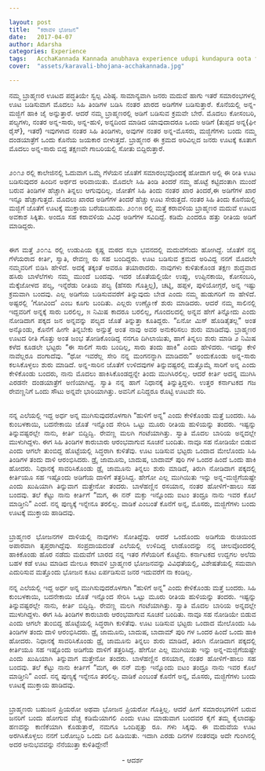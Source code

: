 ```yaml
---

layout: post
title:  "ಕರಾವಳಿ ಭೋಜನ"
date:   2017-04-07
author: Adarsha
categories: Experience
tags:	AcchaKannada Kannada anubhava experience udupi kundapura oota foodstyle brahamana
cover:  "assets/karavali-bhojana-acchakannada.jpg"

---
```


<p align = "justify">ನಮ್ಮ ಬ್ರಾಹ್ಮಣರ ಊಟದ ಪದ್ಧತಿಯೇ ಸ್ವಲ್ಪ ವಿಶಿಷ್ಠ. ಸಾಮಾನ್ಯವಾಗಿ ಜನರು ಮದುವೆ ಹಾಗು ಇತರೆ ಸಮಾರಂಭಗಳಲ್ಲಿ ಊಟ ಬಡಿಸುವಾಗ ಮೊದಲು ಸಿಹಿ ತಿಂಡಿಗಳ ಬಡಿಸಿ ನಂತರ ಖಾರದ ಅಡಿಗೆಗಳ ಬಡಿಸುತ್ತಾರೆ. ಕೊನೆಯಲ್ಲಿ ಅನ್ನ-ಮಜ್ಜಿಗೆ ಹಾಕಿ ಜೈ ಅನ್ನುತ್ತಾರೆ. ಆದರೆ ನಮ್ಮ ಬ್ರಾಹ್ಮಣರಲ್ಲಿ ಅಡಿಗೆ ಬಡಿಸುವ ಕ್ರಮವೇ ಬೇರೆ. ಮೊದಲು ಕೋಸಂಬರಿ, ಪಲ್ಯಗಳು, ನಂತರ ಅನ್ನ-ಸಾರು, ಅನ್ನ-ಹುಳಿ, ಅನ್ನದಿಂದ ಮಾಡಿದ ಯಾವುದಾದರೂ ಒಂದು ಅಡಿಗೆ (ತುಪ್ಪದ ಅನ್ನ{ಘೀ ರೈಸ್}, ಇತರೆ) ಇವುಗಳಾದ ನಂತರ ಸಿಹಿ ತಿಂಡಿಗಳು, ಅವುಗಳ ನಂತರ ಅನ್ನ-ಮೊಸರು, ಮಜ್ಜಿಗೆಗಳು ಬಂದು ನಮ್ಮ ದಂಡಯಾತ್ರೆಗೆ ಒಂದು ಕೊನೆಯ ಜಯಕಾರ ಬೀಳುತ್ತದೆ. ಬ್ರಾಹ್ಮಣರ ಈ ಕ್ರಮದ ಅರಿವಿಲ್ಲದ ಜನರು ಊಟಕ್ಕೆ ಕೂತಾಗ ಮೊದಲು ಅನ್ನ-ಸಾರು ಬಿದ್ದ ತಕ್ಷಣವೇ ಗಾಬರಿಯಲ್ಲಿ ಸೋತು ಬಿದ್ದಿರುತ್ತಾರೆ.</p>

<p align = "justify"><br>೨೦೧೨ ರಲ್ಲಿ ಕಾಲೇಜಿನಲ್ಲಿ ಓದುವಾಗ ಒಮ್ಮೆ ಗೆಳೆಯನ ಜೊತೆಗೆ ಸಮಾರಂಭವೊಂದಕ್ಕೆ ಹೋದಾಗ ಅಲ್ಲಿ ಈ ರೀತಿ ಊಟ ಬಡಿಸುವುದರ ಹಿಂದಿನ ಅರ್ಥದ ಅರಿವಾಯಿತು. ಮೊದಲೇ ಸಿಹಿ ತಿಂಡಿ ತಿಂದರೆ ನಮ್ಮ ಹೊಟ್ಟೆ ಕಟ್ಟಿದಂತಾಗಿ ಮುಂದೆ ಬರುವ ತಿಂಡಿಗಳ ಹೆಚ್ಚಾಗಿ ತಿನ್ನಲು ಆಗುವುದಿಲ್ಲ. ಜೋತೆಗೆ ಸಿಹಿ ತಿಂದು ನಂತರ ಖಾರ ತಿಂದರೆ,ಈ ಅಡಿಗೆಗಳ ಖಾರ ಇನ್ನೂ ಹೆಚ್ಚಾಗುತ್ತದೆ. ಮೊದಲು ಖಾರದ ಅಡಿಗೆಗಳ ತಿಂದರೆ ಹೆಚ್ಚು ಊಟ ಸೇರುತ್ತದೆ. ನಂತರ ಸಿಹಿ ತಿಂದು ಕೊನೆಯಲ್ಲಿ ಮಜ್ಜಿಗೆ ಜೊತೆಗೆ ಊಟಕ್ಕೆ ಮುಕ್ತಾಯ ಬರೆಯಬಹುದು.
೨೦೧೫ ರಲ್ಲಿ ಮತ್ತೆ ಕರಾವಳಿಯ ಬ್ರಾಹ್ಮಣರ ಮದುವೆ ಊಟದ ಅವಕಾಶ ಸಿಕ್ಕಿತು. ಅಂದೂ ಸಹ ಕರಾವಳಿಯ ವಿವಿಧ ಅಡಿಗೆಗಳ ಸವಿದಿದ್ದೆ. ಕಡಿಮೆ ಎಂದರೂ ಹತ್ತು ರೀತಿಯ ಅಡಿಗೆ ಮಾಡಿದ್ದರು.</p>

<p align = "justify"><br>ಈಗ ಮತ್ತೆ ೨೦೧೭ ರಲ್ಲಿ ಉಡುಪಿಯ ಕೃಷ್ಣ ಮಠದ ಸಭಾ ಭವನದಲ್ಲಿ ಮದುವೆಗೆಂದು ಹೋಗಿದ್ದೆ. ಜೊತೆಗೆ ನನ್ನ ಗೆಳೆಯರಾದ ಕೀರ್ತಿ, ಸ್ವಾತಿ, ರೇವಣ್ಣ ರು ಸಹ ಬಂದಿದ್ದರು. ಊಟ ಬಡಿಸುವ ಕ್ರಮದ ಅರಿವಿದ್ದ ನನಗೆ ಮೊದಲೇ ನಮ್ಮವರಿಗೆ ಬಿಡಿಸಿ ಹೇಳಿದೆ. ಅದಕ್ಕೆ ತಕ್ಕಂತೆ ಅವರೂ ತಯಾರಾದರು. ನಾವುಗಳು ಕುಳಿತುಕೊಂಡ ತಕ್ಷಣ ಶುದ್ಧವಾದ ಹಸಿರು ಬಾಳೆಲೆಗಳು ನಮ್ಮ ಮುಂದೆ ಬಂದವು. ಇದರ ಜೊತೆಯಲ್ಲಿಯೇ ಉಪ್ಪು, ಉಪ್ಪಿನಕಾಯಿ, ಕೋಸಂಬರಿ, ಮೆಕ್ಕೆಜೋಳದ ಪಲ್ಯ, ಇನ್ನೆರೆಡು ರೀತಿಯ ಪಲ್ಯ (ಹೆಸರು ಗೊತ್ತಿಲ್ಲ), ಚಟ್ನಿ, ಹಪ್ಪಳ, ಪುಳಿಯೋಗ್ಗರೆ, ಅನ್ನ ಇಷ್ಟು ಕ್ರಮವಾಗಿ ಬಂದವು. ಎಲ್ಲ ಅಡಿಗೆಯ ಬಡಿಸುವವರೆಗೆ ತಿನ್ನುವುದು ಬೇಡ ಎಂದು ನಮ್ಮ ಹುಡುಗರಿಗೆ ನಾ ಹೇಳಿದೆ. ಅಷ್ಟರಲ್ಲಿ ‘ಗೋವಿಂದ’ ಎಂಬ ಕೂಗು ಬಂದಿತು. ಎಲ್ಲರು ಉಣ್ಣೋಕೆ ಶುರು ಮಾಡಿದರು. ಆದರೆ ನಮ್ಮ ಸಾಲಿನಲ್ಲಿ ಇದ್ದವರಿಗೆ ಅನ್ನಕ್ಕೆ ಸಾರು ಬರಲಿಲ್ಲ, ೫ ನಿಮಿಷ ಕಾದರೂ ಬರಲಿಲ್ಲ, ಗೊಂದಲದಲ್ಲಿ ಅನ್ನವ ಹೇಗೆ ತಿನ್ನೋದು ಎಂದು ನೋಡಿದಾಗ ಪಕ್ಕದ ಜನ ಅನ್ನವನ್ನು ಪಲ್ಯದ ಜೊತೆ ತಿನ್ನುತ್ತಾ ಕೂತಿದ್ದರು. “ಏನೋ ಮಿಸ್ ಹೊಡಿತೈತಲ್ಲ”  ಅಂತ ಅನ್ಕೊಂಡು, ಕೊನೆಗೆ ಹೀಗೇ ತಿನ್ನಬೇಕು ಅನ್ಸುತ್ತೆ ಅಂತ ನಾವು ಅವರ ಅನುಕರಿಸಲು ಶುರು ಮಾಡಿದೆವು. ಬ್ರಾಹ್ಮಣರ ಊಟದ ರೀತಿ ಗೊತ್ತು ಅಂತ ಜಂಭ ತೋಡಿಕೊಂಡಿದ್ದ ನನಗೂ ದಿಗಿಲಾಯಿತು, ಹಾಗೆ ತಿನ್ನಲು ಶುರು ಮಾಡಿ ೨ ನಿಮಿಷ ಕಳೆದ ಕೂಡಲೇ ಭಟ್ಟರು “ಈ ಸಾಲಿಗೆ ಸಾರು ಬಂದಿಲ್ಲ, ಸಾರು ತಂದು ಹಾಕಿ” ಎಂದು ಹೇಳಿದರು. ಇದನ್ನು ಕೇಳಿ ನಾವೆಲ್ಲರೂ ದಂಗಾದೆವು. “ಥೋ ಇವರೆಲ್ಲ ಸೇರಿ ನನ್ನ ಮಂಗನನ್ನಾಗಿ ಮಾಡಿದರು” ಅಂದುಕೊಂಡು ಅನ್ನ-ಸಾರು ಕಲಸಿಕೊಳ್ಳಲು ಶುರು ಮಾಡಿದೆ. ಅನ್ನ-ಸಾರಿನ ಜೊತೆಗೆ ಉಳಿದವುಗಳ ತಿನ್ನುವಷ್ಟರಲ್ಲಿ ಮತ್ತೊಮ್ಮೆ ಸಾರಿಗೆ ಅನ್ನ ಎಂದು ಕೇಳಿಕೊಂಡು ಬಂದರು, ನಾನು ಮೊದಲು ಹಾಕಿಸಿಕೊಂಡದ್ದನ್ನೇ ತಿಂದು ಮುಗಿಸಿರಲಿಲ್ಲ. ಆದರೆ ಕೀರ್ತಿ ಅದನ್ನ ಮುಗಿಸಿ ಎರಡನೇ ದಂಡಯಾತ್ರೆಗೆ ಅಣಿಯಾಗಿದ್ದ. ಸ್ವಾತಿ ನನ್ನ ಹಾಗೆ ನಿಧಾನಕ್ಕೆ ತಿನ್ನುತ್ತಿದ್ದಳು. ಉತ್ತರ ಕರ್ನಾಟಕದ ಗಜ ರೇವಣ್ಣನಿಗೆ ಒಂದು ಸೌಟು ಅನ್ನವೇ ಭಾರಿಯಾಗಿತ್ತು. ಅವನಿಗೆ ಏನಿದ್ದರೂ ರೊಟ್ಟಿ ಊಟವೇ ಸರಿ.</p>

<p align = "justify"><br>ನನ್ನ ಎಲೆಯಲ್ಲಿ ಇದ್ದ ಅರ್ಧ ಅನ್ನ ಮುಗಿಸುವುದರೊಳಗಾಗಿ “ಹುಳಿಗೆ  ಅನ್ನ” ಎಂದು ಕೇಳಿಕೊಂಡು ಮತ್ತೆ ಬಂದರು. ಸಿಹಿ ಕುಂಬಳಕಾಯಿ, ಬದನೇಕಾಯಿ ಜೊತೆ ಇನ್ನೊಂದ ಸೇರಿಸಿ ಒಟ್ಟು ಮೂರು ರೀತಿಯ ಹುಳಿಯನ್ನು ತಂದರು. ಇಷ್ಟನ್ನು ತಿನ್ನುವಷ್ಟರಲ್ಲೇ ನಾನು, ಕೀರ್ತಿ ಬಿದ್ದಿದ್ವಿ. ರೇವಣ್ಣ ಮಲಗಿ ಗಂಟೆಯಾಗಿತ್ತು. ಸ್ವಾತಿ ಮೊದಲ ಬಾರಿಯ ಅನ್ನದಲ್ಲೇ ಮುಳುಗಿದ್ದಳು. ಈಗ ಸಿಹಿ ತಿಂಡಿಗಳ ಕಾರುಬಾರು ಆರಂಭವಾಗುವ ಸೂಚನೆ ಬಂದಿತು. ನಾವೂ ಸಹ ನೋಡಿಯೇ ಬಿಡುವ ಎಂದು ಆಗಲೇ ತುಂಬಿದ್ದ ಹೊಟ್ಟೆಯಲ್ಲಿ ಸಿದ್ಧರಾಗಿ ಕುಳಿತೆವು. ಊಟ ಬಡಿಸುವ ಭಟ್ಟರು ಒಂದಾದ ಮೇಲೊಂದು ಸಿಹಿ ತಿಂಡಿಗಳ ತಂದು ದಾಳಿ ಆರಂಭಿಸಿದರು. ಡ್ರೈ ಜಾಮೂನು, ಬಾದುಷ, ಬಾದಾಮ್ ಪುರಿ ಗಳ ಒಂದರ ಹಿಂದೆ ಒಂದು ಹಾಕಿ ಹೋದರು. ನಿಧಾನಕ್ಕೆ ಸಾವರಿಸಿಕೊಂಡು ಡ್ರೈ ಜಾಮೂನು ತಿನ್ನಲು ಶುರು ಮಾಡಿದೆ, ತಿರುಗಿ ನೋಡಿದಾಗ ಪಕ್ಕದಲ್ಲಿ ಕೀರ್ತಿಯೂ ಸಹ ಇಷ್ಟೊಂದು ಅಡಿಗೆಯ ದಾಳಿಗೆ ತತ್ತರಿಸಿದ್ದ.  ಹೇಗೋ ಎಲ್ಲ ಮುಗಿಯಿತು ಇನ್ನು ಅನ್ನ-ಮಜ್ಜಿಗೆಯಷ್ಟೇ ಎಂದು ಖುಷಿಯಾಗಿ ತಿನ್ನುವಾಗ ಮತ್ತೇನೋ ತಂದರು. ಬಾಳೆಹಣ್ಣಿನ ರಸಯಾನ, ನಂತರ ಹೋಳಿಗೆ-ಹಾಲು ಸಹ ಬಂದವು. ತಲೆ ಕೆಟ್ಟು ನಾನು ಕೀರ್ತಿಗೆ “ಮಗ, ಈ ನನ್ ಮಕ್ಳು ಇನ್ನೊಂದು ಐಟಂ ತಂದ್ರೂ ನಾನು ಇವರ ಕೊಲೆ ಮಾಡ್ತೀನಿ” ಎಂದೆ. ನನ್ನ ಪುಣ್ಯಕ್ಕೆ ಇನ್ನೇನೂ ತರಲಿಲ್ಲ. ವಾಡಿಕೆ ಎಂಬಂತೆ ಕೊನೆಗೆ ಅನ್ನ, ಮೊಸರು, ಮಜ್ಜಿಗೆಗಳು ಬಂದು ಊಟಕ್ಕೆ ಮುಕ್ತಾಯ ಹಾಡಿದವು.</p>

<p align = "justify"><br>ಬ್ರಾಹ್ಮಣರ ಭೋಜನಗಳ ದಾಳಿಯಲ್ಲಿ ನಾವುಗಳು ಸೋತಿದ್ದೆವು. ಆದರೆ ಒಂದೊಂದು ಅಡಿಗೆಯ ರುಚಿಯಿಂದ ಅಪಾರವಾಗಿ ತೃಪ್ತರಾಗಿದ್ದೆವು. ಸಂಪ್ರದಾಯದಂತೆ ಎಲೆಯಲ್ಲಿ ಉಳಿದಿದ್ದ ಲಾಡೊಂದನ್ನು ನನ್ನ ಚೀಲವೊಂದರಲ್ಲಿ ಹಾಕಿಕೊಂಡು ಹೊರ ನಡೆದು ಮದುವೆಗೆ ಬಾರದ ನನ್ನ ಇತರ ಗೆಳೆಯರಿಗೆ ಕೊಟ್ಟೆನು. ಕರ್ನಾಟಕದ ಉದ್ದಗಲ ಅಲೆದು ಬಹಳ ಕಡೆ ಊಟ ಮಾಡಿದ ಮೇಲೂ ಕರಾವಳಿ ಬ್ರಾಹ್ಮಣರ ಭೋಜನವನ್ನು ವಿವಿಧತೆಯಲ್ಲಿ, ವಿಶೇಷತೆಯಲ್ಲಿ ಸಮವಾಗಿ ಎದುರಿಸುವ ಮತ್ತೊಂದು ಭೋಜನ ಕೂಟ ಏರ್ಪಡಿಸುವ ಜನರ ಇದುವರೆಗೆ ನಾ ಕಂಡಿಲ್ಲ.
<p align = "justify">ನನ್ನ ಎಲೆಯಲ್ಲಿ ಇದ್ದ ಅರ್ಧ ಅನ್ನ ಮುಗಿಸುವುದರೊಳಗಾಗಿ “ಹುಳಿಗೆ  ಅನ್ನ” ಎಂದು ಕೇಳಿಕೊಂಡು ಮತ್ತೆ ಬಂದರು. ಸಿಹಿ ಕುಂಬಳಕಾಯಿ, ಬದನೇಕಾಯಿ ಜೊತೆ ಇನ್ನೊಂದ ಸೇರಿಸಿ ಒಟ್ಟು ಮೂರು ರೀತಿಯ ಹುಳಿಯನ್ನು ತಂದರು. ಇಷ್ಟನ್ನು ತಿನ್ನುವಷ್ಟರಲ್ಲೇ ನಾನು, ಕೀರ್ತಿ ಬಿದ್ದಿದ್ವಿ. ರೇವಣ್ಣ ಮಲಗಿ ಗಂಟೆಯಾಗಿತ್ತು. ಸ್ವಾತಿ ಮೊದಲ ಬಾರಿಯ ಅನ್ನದಲ್ಲೇ ಮುಳುಗಿದ್ದಳು. ಈಗ ಸಿಹಿ ತಿಂಡಿಗಳ ಕಾರುಬಾರು ಆರಂಭವಾಗುವ ಸೂಚನೆ ಬಂದಿತು. ನಾವೂ ಸಹ ನೋಡಿಯೇ ಬಿಡುವ ಎಂದು ಆಗಲೇ ತುಂಬಿದ್ದ ಹೊಟ್ಟೆಯಲ್ಲಿ ಸಿದ್ಧರಾಗಿ ಕುಳಿತೆವು. ಊಟ ಬಡಿಸುವ ಭಟ್ಟರು ಒಂದಾದ ಮೇಲೊಂದು ಸಿಹಿ ತಿಂಡಿಗಳ ತಂದು ದಾಳಿ ಆರಂಭಿಸಿದರು. ಡ್ರೈ ಜಾಮೂನು, ಬಾದುಷ, ಬಾದಾಮ್ ಪುರಿ ಗಳ ಒಂದರ ಹಿಂದೆ ಒಂದು ಹಾಕಿ ಹೋದರು. ನಿಧಾನಕ್ಕೆ ಸಾವರಿಸಿಕೊಂಡು ಡ್ರೈ ಜಾಮೂನು ತಿನ್ನಲು ಶುರು ಮಾಡಿದೆ, ತಿರುಗಿ ನೋಡಿದಾಗ ಪಕ್ಕದಲ್ಲಿ ಕೀರ್ತಿಯೂ ಸಹ ಇಷ್ಟೊಂದು ಅಡಿಗೆಯ ದಾಳಿಗೆ ತತ್ತರಿಸಿದ್ದ.  ಹೇಗೋ ಎಲ್ಲ ಮುಗಿಯಿತು ಇನ್ನು ಅನ್ನ-ಮಜ್ಜಿಗೆಯಷ್ಟೇ ಎಂದು ಖುಷಿಯಾಗಿ ತಿನ್ನುವಾಗ ಮತ್ತೇನೋ ತಂದರು. ಬಾಳೆಹಣ್ಣಿನ ರಸಯಾನ, ನಂತರ ಹೋಳಿಗೆ-ಹಾಲು ಸಹ ಬಂದವು. ತಲೆ ಕೆಟ್ಟು ನಾನು ಕೀರ್ತಿಗೆ “ಮಗ, ಈ ನನ್ ಮಕ್ಳು ಇನ್ನೊಂದು ಐಟಂ ತಂದ್ರೂ ನಾನು ಇವರ ಕೊಲೆ ಮಾಡ್ತೀನಿ” ಎಂದೆ. ನನ್ನ ಪುಣ್ಯಕ್ಕೆ ಇನ್ನೇನೂ ತರಲಿಲ್ಲ. ವಾಡಿಕೆ ಎಂಬಂತೆ ಕೊನೆಗೆ ಅನ್ನ, ಮೊಸರು, ಮಜ್ಜಿಗೆಗಳು ಬಂದು ಊಟಕ್ಕೆ ಮುಕ್ತಾಯ ಹಾಡಿದವು.</p>

<p align = "justify"><br>ಬ್ರಾಹ್ಮಣರು ಬಹುಜನ ಪ್ರಿಯರೋ ಅಥವಾ ಭೋಜನ ಪ್ರಿಯರೋ ಗೊತ್ತಿಲ್ಲ. ಆದರೆ ಹೀಗೆ ಸಮಾರಂಭಗಳಿಗೆ ಬರುವ ಜನರಿಗೆ ಬಂದು ಹೋಗುವ ವೆಚ್ಚ ಕಡಿಮೆಯಾಗಲಿ ಎಂದು ಊಟ ಮಾಡುವಾಗ ಬಂದವರ ಕೈಗೆ ತಮ್ಮ ಕೈಲಾದಷ್ಟು ಹಣವನ್ನು ಕಾಣಿಕೆಯಾಗಿ ಕೊಡುತ್ತಾರೆ, ನಮಗೂ ಒಂದಿಪ್ಪತ್ತು ರೂ. ಗಳು ಸಿಕ್ಕವು. ಈ ಮದುವೆಯ ಊಟ ಅರಗಿಸಿಕೊಳ್ಳಲು ನನಗೆ ಬರೋಬ್ಬರಿ ಒಂದು ದಿನ ಹಿಡಿಯಿತು. ಇದಾಗಿ ಎರಡು ದಿನಗಳ ನಂತರವೂ ಅದೇ ಗುಂಗಿನಲ್ಲಿ ಅದರ ಅನುಭವವನ್ನು ನೆನೆಯುತ್ತಾ ಕುಳಿತಿದ್ದೇನೆ!</p>

<p align="center"> - ಆದರ್ಶ </p>
